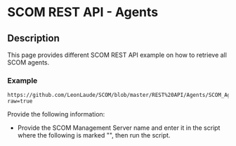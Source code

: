 # SCOM REST API - Agents


## Description
This page provides different SCOM REST API example on how to retrieve all SCOM agents.

### Example
```
https://github.com/LeonLaude/SCOM/blob/master/REST%20API/Agents/SCOM_Agents.png?raw=true
```
Provide the following information:

- Provide the SCOM Management Server name and enter it in the script where the following is marked "<Your SCOM MS>", then run the script.
